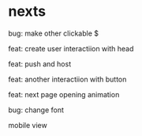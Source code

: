 <h1>nexts</h1>
<p>bug: make other clickable  $</p>
<p>feat: create user interactiion with head</p>
<p>feat: push and host</p>
<p>feat: another interactiion with button</p>
<p>feat: next page opening animation</p>
<p>bug: change font</p>
<p>mobile view</p>
